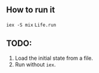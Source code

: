 ## How to run it

`iex -S mix`
`Life.run`

## TODO:

1. Load the initial state from a file.
2. Run without `iex`.
